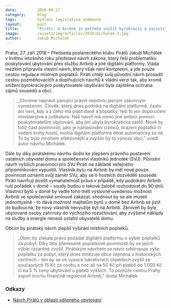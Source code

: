 ```yaml
---
date:         2018-09-27
category:     blog
tags:         bydlení legislativa sněmovna
layout:       post
title:        "Piráti: U Airbnb je potřeba snížit byrokracii a zajistit ochranu zájmů sousedů a obcí. Vládní návrh je výkřik do tmy"
image:        /assets/img/articles/2018/michalek-3.jpg
author:       Jakub Michálek
---
```


Praha, 27. září 2018 – Předseda poslaneckého klubu Pirátů Jakub Michálek v květnu letošního roku představil návrh zákona, který řeší problematiku poskytování ubytování přes službu Airbnb a jiné digitální platformy. Vláda mezitím připravila vlastní návrh, který však není komplexní, a jde pouze cestou regulace místních poplatků. Piráti chtějí svůj původní návrh prosadit cestou pozměňovacích a doplňujících návrhů k vládní verzi tak, aby kromě snížení byrokracie pro poskytovatele ubytování byla zajištěna ochrana zájmů sousedů a obcí.

> „Chceme napravit panující právní nejistotu jasným zákonným vymezením. Člověk, který dnes podniká na digitální platformě, často ani neví, kdy a z čeho má platit daně a poplatky, řeší to jen doporučení ministerstva a judikatura. Náš návrh má mimo jiné ambici pomoci poskytovatelům ubytování, aby jim ubyla byrokratická zátěž. Nově by totiž část povinností, jako je nahlašování cizinců, hrazení poplatků či vedení knihy hostů, mohla digitální platforma dělat automaticky za ně. To by bylo mnohem efektivnější a zvýšilo by to výnosy obcí,” uvedl autor návrhu Michálek.

Dále by díky pirátskému návrhu došlo ke zlepšení právního postavení ostatních obyvatel domu a společenství vlastníků jednotek (SVJ). Původní návrh vyšších pravomocí pro SVJ Piráti na základě veřejného připomínkování vypustili. Vlastník bytu na Airbnb by měl nově pouze povinnost oznámit svůj záměr SVJ, aby se o hostech dozvěděli sousedé. Piráti navrhují posílit vymahatelnost práva v případě, kdy podnikání Airbnb ruší pořádek v domě – soudy budou o takové žalobě rozhodovat do 90 dnů. Vlastníci bytů v domě by vedle toho měli výslovně uvedenou možnost Airbnb ve společenské smlouvě zakázat, shodnout by se ale museli jednomyslně - to dává možnost majitelům bytů v domě bez Airbnb se jistit do budoucna, že nový vlastník nevyužije byt na Airbnb. Zároveň by byly ubytované osoby zahrnuty do výchozího rozúčtování, aby zvýšené náklady na služby a energie nenesli ostatní obyvatelé domu.

Obcím by pirátský návrh zlepšil vybírání místních poplatků. 

> „Obec by získala právo požádat digitální platformu o výběr poplatků za pobyt. Díky této přenesené poplatkové povinnosti by se jejich výběr razantně zvýšil. Pirátským návrhem se navíc odstropuje výše poplatku za pobyt, který dnes omezuje obce zejména v historických centrech – ten by se ve vysoce lukrativních objektech zvýšil ze současných 15 Kč za osobu a noc až na 50 Kč při platbě do 1.000 Kč či na 5 % ceny ubytování u plateb vyšších. To pomůže centru Prahy aspoň trochu finančně regulovat Airbnb,” dodal Michálek.

### Odkazy

* [Návrh Pirátů v oblasti sdíleného ubytování](https://www.pirati.cz/assets/pdf/airbnb.pdf)
